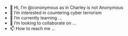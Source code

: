- 👋 Hi, I’m @cononymous as in Charley is not Anonymous
- 👀 I’m interested in countering cyber terrorism
- 🌱 I’m currently learning ...
- 💞️ I’m looking to collaborate on ...
- 📫 How to reach me ...

<!---
cononymous/cononymous is a ✨ special ✨ repository because its `README.md` (this file) appears on your GitHub profile.
You can click the Preview link to take a look at your changes.
--->
